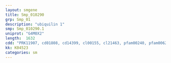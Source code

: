 ```yaml
---
layout: smgene
title: Smp_010290
grp: Smp_01
description: "ubiquilin 1"
smp: Smp_010290.1
uniprot: "G4M0X2"
length:  1632
cdd: "PRK11907, cd01808, cd14399, cl00155, cl21463, pfam00240, pfam00627, smart00165, smart00213"
kk: K04523
categories: sm
---
```

